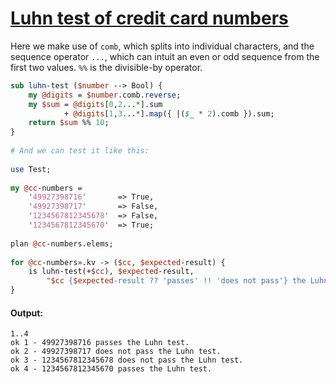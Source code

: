 [1]: https://rosettacode.org/wiki/Luhn_test_of_credit_card_numbers

# [Luhn test of credit card numbers][1]

Here we make use of `comb`, which splits into individual characters,
and the sequence operator `...`, which can intuit an even or odd sequence from the first two values.
`%%` is the divisible-by operator.

```perl
sub luhn-test ($number --> Bool) {
    my @digits = $number.comb.reverse;
    my $sum = @digits[0,2...*].sum
            + @digits[1,3...*].map({ |($_ * 2).comb }).sum;
    return $sum %% 10;
}
 
# And we can test it like this:
 
use Test;
 
my @cc-numbers =
    '49927398716'       => True,
    '49927398717'       => False,
    '1234567812345678'  => False,
    '1234567812345670'  => True;
 
plan @cc-numbers.elems;
 
for @cc-numbers».kv -> ($cc, $expected-result) {
    is luhn-test(+$cc), $expected-result,
        "$cc {$expected-result ?? 'passes' !! 'does not pass'} the Luhn test.";
}
```

#### Output:
```
1..4
ok 1 - 49927398716 passes the Luhn test.
ok 2 - 49927398717 does not pass the Luhn test.
ok 3 - 1234567812345678 does not pass the Luhn test.
ok 4 - 1234567812345670 passes the Luhn test.
```